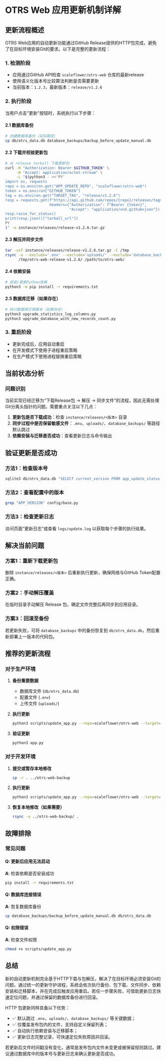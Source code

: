 # OTRS Web 应用更新机制详解

## 更新流程概述

OTRS Web应用的自动更新功能通过GitHub Release提供的HTTP包完成，避免了在目标环境安装Git的要求。以下是完整的更新流程：

### 1. 检测阶段
- 应用通过GitHub API检查 `scaleflower/otrs-web` 仓库的最新release
- 使用语义化版本号比较算法判断是否需要更新
- 当前版本：`1.2.3`，最新版本：`release/v1.2.6`

### 2. 执行阶段
当用户点击"更新"按钮时，系统执行以下步骤：

#### 2.1 数据库备份
```bash
# 创建数据库备份（实际路径）
cp db/otrs_data.db database_backups/backup_before_update_manual.db
```

#### 2.2 下载并校验更新包
```bash
# 从 release tarball 下载更新包
curl -H "Authorization: Bearer $GITHUB_TOKEN" \
     -H "Accept: application/octet-stream" \
     -L "$(python3 - <<'PY'
import os, requests
repo = os.environ.get("APP_UPDATE_REPO", "scaleflower/otrs-web")
token = os.environ["GITHUB_TOKEN"]
tag = os.environ.get("TARGET_TAG", "release/v1.2.6")
resp = requests.get(f"https://api.github.com/repos/{repo}/releases/tags/{tag}",
                    headers={"Authorization": f"Bearer {token}",
                             "Accept": "application/vnd.github+json"})
resp.raise_for_status()
print(resp.json()["tarball_url"])
PY
)" -o instance/releases/release-v1.2.6.tar.gz
```

#### 2.3 解压并同步文件
```bash
tar -xzf instance/releases/release-v1.2.6.tar.gz -C /tmp
rsync -a --exclude='.env' --exclude='uploads/' --exclude='database_backups/' \
      /tmp/otrs-web-release-v1.2.6/ /path/to/otrs-web/
```

#### 2.4 依赖安装
```bash
# 安装/更新Python依赖
python3 -m pip install -r requirements.txt
```

#### 2.5 数据库迁移（如果存在）
```bash
# 执行数据库迁移脚本（如果存在）
python3 upgrade_statistics_log_columns.py
python3 upgrade_database_with_new_records_count.py
```

### 3. 重启阶段
- 更新完成后，应用自动重启
- 在开发模式下使用子进程重启策略
- 在生产模式下使用进程替换重启策略

## 当前状态分析

### 问题识别
当前实现已经迁移为“下载Release包 → 解压 → 同步文件”的流程，因此无需处理Git分离头指针的问题。需要重点关注以下几点：

1. **更新包是否下载成功**：检查 `instance/releases/<版本>` 目录
2. **同步过程中是否保留敏感文件**：`.env`、`uploads/`、`database_backups/` 等路径默认跳过
3. **依赖安装与迁移是否成功**：查看更新日志与命令输出

## 验证更新是否成功

### 方法1：检查版本号
```bash
sqlite3 db/otrs_data.db "SELECT current_version FROM app_update_status;"
```

### 方法2：查看配置中的版本
```bash
grep "APP_VERSION" config/base.py
```

### 方法3：检查更新日志
访问页面“更新日志”或查看 `logs/update.log` 以获取每个步骤的执行结果。

## 解决当前问题

### 方案1：重新下载更新包
删除 `instance/releases/<版本>` 后重新执行更新，确保网络与GitHub Token配置正确。

### 方案2：手动解压覆盖
在临时目录手动解压 Release 包，确定文件完整后再同步到应用目录。

### 方案3：回滚至备份
若更新失败，可将 `database_backups` 中的备份恢复到 `db/otrs_data.db`，然后重新部署上一版本的代码包。

## 推荐的更新流程

### 对于生产环境
1. **备份重要数据**
   - 数据库文件 (`db/otrs_data.db`)
   - 配置文件 (`.env`)
   - 上传文件 (`uploads/`)

2. **执行更新**
   ```bash
   python3 scripts/update_app.py --repo=scaleflower/otrs-web --target=release/v1.2.6
   ```

3. **验证更新**
   ```bash
   python3 app.py
   ```

### 对于开发环境
1. **提交或暂存本地修改**
   ```bash
   cp -r . ../otrs-web-backup
   ```

2. **执行更新**
   ```bash
   python3 scripts/update_app.py --repo=scaleflower/otrs-web --target=release/v1.2.6
   ```

3. **恢复本地修改（如果需要）**
   ```bash
   rsync -a ../otrs-web-backup/ .
   ```

## 故障排除

### 常见问题

#### Q: 更新后应用无法启动
**A**: 检查依赖是否安装成功
```bash
pip install -r requirements.txt
```

#### Q: 数据库连接错误
**A**: 恢复数据库备份
```bash
cp database_backups/backup_before_update_manual.db db/otrs_data.db
```

#### Q: 权限错误
**A**: 检查文件权限
```bash
chmod +x scripts/update_app.py
```

## 总结

新的自动更新机制完全基于HTTP下载与包解压，解决了在目标环境必须安装Git的问题。通过统一的更新守护进程，系统会依次执行备份、包下载、文件同步、依赖安装和迁移脚本，并在完成后触发应用重启。若任一步骤失败，可借助更新日志快速定位问题，并通过保留的数据库备份进行回滚。

HTTP 包更新同样具备以下优势：

- ✅ 默认跳过 `.env`、`uploads/`、`database_backups/` 等关键数据；
- ✅ 仅覆盖发布包内的文件，支持自定义保留列表；
- ✅ 自动执行依赖安装与迁移脚本；
- ✅ 更新日志完整记录，可快速定位失败原因并回滚。

若更新后文件时间戳没有变化，通常是发布包内文件未变更或被保留规则跳过。建议通过数据库中的版本号与更新日志来确认更新是否成功。
